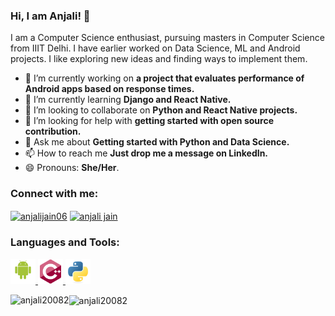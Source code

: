 ### Hi, I am **Anjali**! 👋

I am a Computer Science enthusiast, pursuing masters in Computer Science from IIIT Delhi. I have earlier worked on Data Science, ML and Android projects. I like exploring new ideas and finding ways to implement them.

<!-- <h1 align="center">Hi 👋, I'm Anjali</h1>
<h3 align="center">A Computer Science Engineer from India</h3> -->

<!-- <p align="left"> <img src="https://komarev.com/ghpvc/?username=anjali20082&label=Profile%20views&color=0e75b6&style=flat" alt="anjali20082" /> </p> -->

<!-- <p align="left"> <a href="https://twitter.com/anjalijain06" target="blank"><img src="https://img.shields.io/twitter/follow/anjalijain06?logo=twitter&style=for-the-badge" alt="anjalijain06" /></a> </p> -->

- 🔭 I’m currently working on **a project that evaluates performance of Android apps based on response times.**
- 🌱 I’m currently learning **Django and React Native.**
- 👯 I’m looking to collaborate on **Python and React Native projects.**
- 🤝 I’m looking for help with **getting started with open source contribution.**
- 💬 Ask me about **Getting started with Python and Data Science.**
- 📫 How to reach me **Just drop me a message on LinkedIn.**
- 😄 Pronouns: **She/Her**.
<!-- - 📄 Know about my experiences [https://drive.google.com/file/d/1BSwZbI2AZTCzZPHCocCrvLNWIdrXLtxT/view?usp=sharing](https://drive.google.com/file/d/1BSwZbI2AZTCzZPHCocCrvLNWIdrXLtxT/view?usp=sharing) -->
<!-- - 👨‍💻 All of my projects are available at [https://github.com/anjali20082](https://github.com/anjali20082) -->
<!-- - 📝 I regularly write articles on [coming soon](coming soon) -->
<!-- - ⚡ Fun fact **I always think I need to learn more!** -->

<h3 align="left">Connect with me:</h3>
<p align="left">
<a href="https://twitter.com/anjalijain06" target="blank"><img align="center" src="https://raw.githubusercontent.com/rahuldkjain/github-profile-readme-generator/master/src/images/icons/Social/twitter.svg" alt="anjalijain06" height="30" width="40" /></a>
<a href="https://www.linkedin.com/in/anjali-jain-b3169a1ab/" target="blank"><img align="center" src="https://raw.githubusercontent.com/rahuldkjain/github-profile-readme-generator/master/src/images/icons/Social/linked-in-alt.svg" alt="anjali jain" height="30" width="40" /></a>
<!-- <a href="https://www.leetcode.com/anj_132" target="blank"><img align="center" src="https://raw.githubusercontent.com/rahuldkjain/github-profile-readme-generator/master/src/images/icons/Social/leet-code.svg" alt="anj_132" height="30" width="40" /></a> -->
</p>

<h3 align="left">Languages and Tools:</h3>
<p align="left"> <a href="https://developer.android.com" target="_blank" rel="noreferrer"> <img src="https://raw.githubusercontent.com/devicons/devicon/master/icons/android/android-original-wordmark.svg" alt="android" width="40" height="40"/> </a> <a href="https://www.w3schools.com/cpp/" target="_blank" rel="noreferrer"> <img src="https://raw.githubusercontent.com/devicons/devicon/master/icons/cplusplus/cplusplus-original.svg" alt="cplusplus" width="40" height="40"/> </a>  <a href="https://www.python.org" target="_blank" rel="noreferrer"> <img src="https://raw.githubusercontent.com/devicons/devicon/master/icons/python/python-original.svg" alt="python" width="40" height="40"/> </a>  </p>

<!-- <img align="left" src="https://github-readme-stats.vercel.app/api/top-langs?username=anjali20082&theme=buefy"&show_icons=true&locale=en&layout=compact" alt="anjali20082" /> -->

<img align="left" src="https://github-readme-stats.vercel.app/api/top-langs?username=anjali20082&theme=buefy" alt="anjali20082"/>
<img align="center" src="https://github-readme-stats.vercel.app/api?username=anjali20082&theme=buefy&show_icons=true&locale=en" alt="anjali20082" />

<!-- <p><img align="center" src="https://github-readme-streak-stats.herokuapp.com/?user=anjali20082&" alt="anjali20082" /></p> -->

